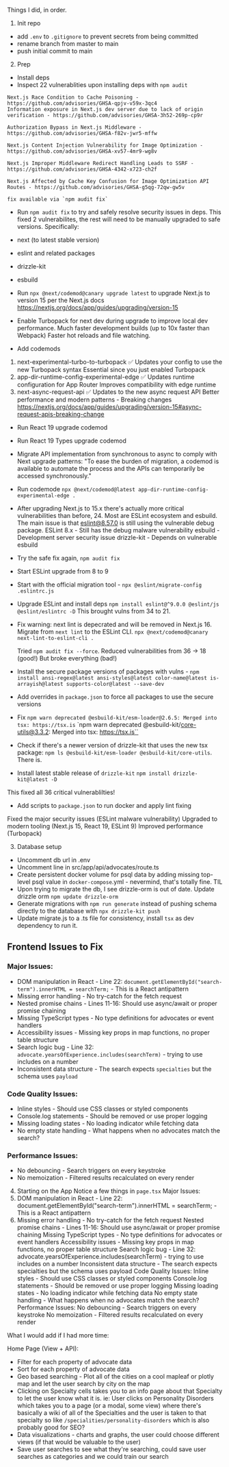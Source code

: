 Things I did, in order.

1. Init repo

- add `.env` to `.gitignore` to prevent secrets from being committed
- rename branch from master to main
- push initial commit to main

2. Prep

- Install deps
- Inspect 22 vulnerablities upon installing deps with `npm audit`

```
Next.js Race Condition to Cache Poisoning - https://github.com/advisories/GHSA-qpjv-v59x-3qc4
Information exposure in Next.js dev server due to lack of origin verification - https://github.com/advisories/GHSA-3h52-269p-cp9r

Authorization Bypass in Next.js Middleware - https://github.com/advisories/GHSA-f82v-jwr5-mffw

Next.js Content Injection Vulnerability for Image Optimization - https://github.com/advisories/GHSA-xv57-4mr9-wg8v

Next.js Improper Middleware Redirect Handling Leads to SSRF - https://github.com/advisories/GHSA-4342-x723-ch2f

Next.js Affected by Cache Key Confusion for Image Optimization API Routes - https://github.com/advisories/GHSA-g5qg-72qw-gw5v

fix available via `npm audit fix`
```

- Run `npm audit fix` to try and safely resolve security issues in deps. This fixed 2 vulnerabilites, the rest will need to be manually upgraded to safe versions. Specifically:
- next (to latest stable version)
- eslint and related packages
- drizzle-kit
- esbuild

- Run `npx @next/codemod@canary upgrade latest` to upgrade Next.js to version 15 per the Next.js docs https://nextjs.org/docs/app/guides/upgrading/version-15
- Enable Turbopack for next dev during upgrade to improve local dev performance. Much faster development builds (up to 10x faster than Webpack)
  Faster hot reloads and file watching.
- Add codemods

1. next-experimental-turbo-to-turbopack ✅
   Updates your config to use the new Turbopack syntax
   Essential since you just enabled Turbopack
2. app-dir-runtime-config-experimental-edge ✅
   Updates runtime configuration for App Router
   Improves compatibility with edge runtime
3. next-async-request-api ✅
   Updates to the new async request API
   Better performance and modern patterns - Breaking changes https://nextjs.org/docs/app/guides/upgrading/version-15#async-request-apis-breaking-change

- Run React 19 upgrade codemod
- Run React 19 Types upgrade codemod

- Migrate API implementation from synchronous to async to comply with Next upgrade patterns: "To ease the burden of migration, a codemod is available to automate the process and the APIs can temporarily be accessed synchronously."
- Run codemode `npx @next/codemod@latest app-dir-runtime-config-experimental-edge .`

- After upgrading Next.js to 15.x there's actually more critical vulnerabilities than before, 24. Most are ESLint ecosystem and esbuild. The main issue is that eslint@8.57.0 is still using the vulnerable debug package.
  ESLint 8.x - Still has the debug malware vulnerability
  esbuild - Development server security issue
  drizzle-kit - Depends on vulnerable esbuild

- Try the safe fix again, `npm audit fix`
- Start ESLint upgrade from 8 to 9
- Start with the official migration tool - `npx @eslint/migrate-config .eslintrc.js`
- Upgrade ESLint and install deps
  `npm install eslint@^9.0.0 @eslint/js @eslint/eslintrc -D`
  This brought vulns from 34 to 21.
- Fix warning: next lint is depecrated and will be removed in Next.js 16. Migrate from `next lint` to the ESLint CLI.
  `npx @next/codemod@canary next-lint-to-eslint-cli .`

  Tried `npm audit fix --force`. Reduced vulnerabilities from 36 → 18 (good!)
  But broke everything (bad!)

- Install the secure package versions of packages with vulns - `npm install ansi-regex@latest ansi-styles@latest color-name@latest is-arrayish@latest supports-color@latest --save-dev`
- Add overrides in `package.json` to force all packages to use the secure versions
- Fix
  `npm warn deprecated @esbuild-kit/esm-loader@2.6.5: Merged into tsx: https://tsx.is`
  `npm warn deprecated @esbuild-kit/core-utils@3.3.2: Merged into tsx: https://tsx.is``

- Check if there's a newer version of drizzle-kit that uses the new tsx package:
  `npm ls @esbuild-kit/esm-loader @esbuild-kit/core-utils`. There is.

- Install latest stable release of `drizzle-kit`
  `npm install drizzle-kit@latest -D`

This fixed all 36 critical vulnerablilties!

- Add scripts to `package.json` to run docker and apply lint fixing

Fixed the major security issues (ESLint malware vulnerability)
Upgraded to modern tooling (Next.js 15, React 19, ESLint 9)
Improved performance (Turbopack)

3. Database setup

- Uncomment db url in .env
- Uncomment line in src/app/api/advocates/route.ts
- Create persistent docker volume for psql data by adding missing top-level psql value in `docker-compose`.yml - nevermind, that's totally fine. TIL
- Upon trying to migrate the db, I see drizzle-orm is out of date. Update drizzle orm `npm update drizzle-orm`
- Generate migrations with `npm run generate` instead of pushing schema directly to the database with `npx drizzle-kit push`
- Update migrate.js to a .ts file for consistency, install `tsx` as dev dependency to run it.

## Frontend Issues to Fix

### Major Issues:

- DOM manipulation in React - Line 22: `document.getElementById("search-term").innerHTML = searchTerm;` - This is a React antipattern
- Missing error handling - No try-catch for the fetch request
- Nested promise chains - Lines 11-16: Should use async/await or proper promise chaining
- Missing TypeScript types - No type definitions for advocates or event handlers
- Accessibility issues - Missing key props in map functions, no proper table structure
- Search logic bug - Line 32: `advocate.yearsOfExperience.includes(searchTerm)` - trying to use includes on a number
- Inconsistent data structure - The search expects `specialties` but the schema uses `payload`

### Code Quality Issues:

- Inline styles - Should use CSS classes or styled components
- Console.log statements - Should be removed or use proper logging
- Missing loading states - No loading indicator while fetching data
- No empty state handling - What happens when no advocates match the search?

### Performance Issues:

- No debouncing - Search triggers on every keystroke
- No memoization - Filtered results recalculated on every render

4. Starting on the App
   Notice a few things in `page.tsx`
   Major Issues:
1. DOM manipulation in React - Line 22: document.getElementById("search-term").innerHTML = searchTerm; - This is a React antipattern
1. Missing error handling - No try-catch for the fetch request
   Nested promise chains - Lines 11-16: Should use async/await or proper promise chaining
   Missing TypeScript types - No type definitions for advocates or event handlers
   Accessibility issues - Missing key props in map functions, no proper table structure
   Search logic bug - Line 32: advocate.yearsOfExperience.includes(searchTerm) - trying to use includes on a number
   Inconsistent data structure - The search expects specialties but the schema uses payload
   Code Quality Issues:
   Inline styles - Should use CSS classes or styled components
   Console.log statements - Should be removed or use proper logging
   Missing loading states - No loading indicator while fetching data
   No empty state handling - What happens when no advocates match the search?
   Performance Issues:
   No debouncing - Search triggers on every keystroke
   No memoization - Filtered results recalculated on every render

What I would add if I had more time:

Home Page (View + API):

- Filter for each property of advocate data
- Sort for each property of advocate data
- Geo based searching - Plot all of the cities on a cool mapleaf or plotly map and let the user search by city on the map
- Clicking on Specialty cells takes you to an info page about that Specialty to let the user know what it is. ie: User clicks on Personality Disorders which takes you to a page (or a modal, some view) where there's basically a wiki of all of the Specialties and the user is taken to that specialty so like `/specialities/personality-disorders` which is also probably good for SEO?
- Data visualizations - charts and graphs, the user could choose different views (if that would be valuable to the user)
- Save user searches to see what they're searching, could save user searches as categories and we could train our search
